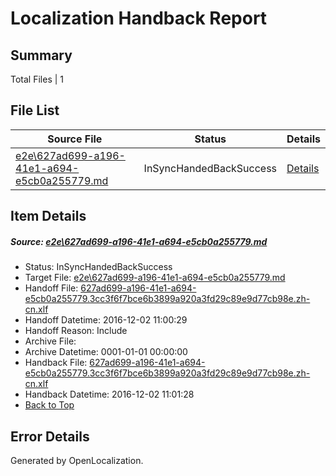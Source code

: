 # <a name='report-top'></a> Localization Handback Report

## Summary
 Total Files | 1

## File List
 Source File | Status | Details 
 ----------- | ------ | ------- 
 [e2e\627ad699-a196-41e1-a694-e5cb0a255779.md](https://github.com/OpenLocalizationTestOrg/ol-test0/blob/65cda696597db8846f9d617371486be1f8c81b05/e2e/627ad699-a196-41e1-a694-e5cb0a255779.md) | InSyncHandedBackSuccess | [Details](#b3dc8655aa561feb58d420015aaf03dc2e5e5b8f1)

## Item Details
##### <a name='b3dc8655aa561feb58d420015aaf03dc2e5e5b8f1'></a> Source: [e2e\627ad699-a196-41e1-a694-e5cb0a255779.md](https://github.com/OpenLocalizationTestOrg/ol-test0/blob/65cda696597db8846f9d617371486be1f8c81b05/e2e/627ad699-a196-41e1-a694-e5cb0a255779.md)
* Status: InSyncHandedBackSuccess
* Target File: [e2e\627ad699-a196-41e1-a694-e5cb0a255779.md](https://github.com/OpenLocalizationTestOrg/ol-test0-zhcn/blob/c4650cc351454f9aaa03879e5eaeed7e3b58ecb2/e2e/627ad699-a196-41e1-a694-e5cb0a255779.md)
* Handoff File: [627ad699-a196-41e1-a694-e5cb0a255779.3cc3f6f7bce6b3899a920a3fd29c89e9d77cb98e.zh-cn.xlf](https://github.com/OpenLocalizationTestOrg/ol-test0-handoff/blob/65179d68893e80c5c5d1fa489a02e2ffc136cd6b/ol-handoff/OpenLocalizationTestOrg/ol-test0-zhcn/shujia/ht/627ad699-a196-41e1-a694-e5cb0a255779.3cc3f6f7bce6b3899a920a3fd29c89e9d77cb98e.zh-cn.xlf)
* Handoff Datetime: 2016-12-02 11:00:29
* Handoff Reason: Include
* Archive File: 
* Archive Datetime: 0001-01-01 00:00:00
* Handback File: [627ad699-a196-41e1-a694-e5cb0a255779.3cc3f6f7bce6b3899a920a3fd29c89e9d77cb98e.zh-cn.xlf](https://github.com/OpenLocalizationTestOrg/ol-test0-handback/blob/04ee52132d7ce27d2d7e1f192e7dc3c3144439aa/ol-handback/OpenLocalizationTestOrg/ol-test0-zhcn/shujia/ht/627ad699-a196-41e1-a694-e5cb0a255779.3cc3f6f7bce6b3899a920a3fd29c89e9d77cb98e.zh-cn.xlf)
* Handback Datetime: 2016-12-02 11:01:28
* [Back to Top](#report-top)


## Error Details

Generated by OpenLocalization.
